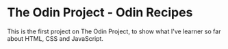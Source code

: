 # The Odin Project - Odin Recipes

This is the first project on The Odin Project, to show what I've learner so far about HTML, CSS and JavaScript.